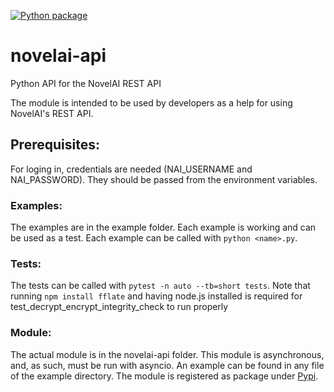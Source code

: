 [![Python package](https://github.com/arthus-leroy/novelai-api/actions/workflows/python-package.yml/badge.svg?branch=main)](https://github.com/arthus-leroy/novelai-api/actions/workflows/python-package.yml)

# novelai-api
Python API for the NovelAI REST API

The module is intended to be used by developers as a help for using NovelAI's REST API.


## Prerequisites:
For loging in, credentials are needed (NAI_USERNAME and NAI_PASSWORD). They should be passed from the environment variables.


### Examples:
The examples are in the example folder. Each example is working and can be used as a test.
Each example can be called with `python <name>.py`.


### Tests:
The tests can be called with `pytest -n auto --tb=short tests`. Note that running `npm install fflate` and having node.js installed is required for test_decrypt_encrypt_integrity_check to run properly


### Module:
The actual module is in the novelai-api folder.
This module is asynchronous, and, as such, must be run with asyncio. An example can be found in any file of the example directory.
The module is registered as package under [Pypi](https://pypi.org/project/novelai-api/).